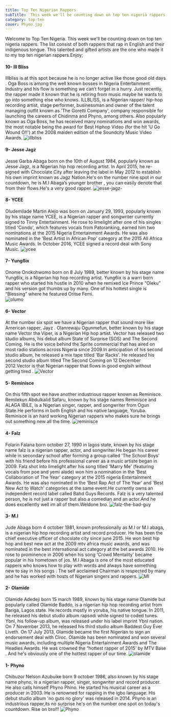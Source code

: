 ```yaml
---
title: Top Ten Nigerian Rappers
subTitle:  This week we'll be counting down on top ten nigeria rappers.
category: top-ten
cover: Phyno.jpg
---
```


 Welcome to Top Ten Nigeria. This week we'll be counting down on top ten nigeria rappers. The list consist of both rappers that rap in English and their indigenous tongue. This talented and gifted artists are the one who made it to my top ten nigerian rappers.Enjoy;


#### 10- Ill Bliss
Illbliss is at this spot because he is no longer active like those good old days . Oga Boss is among the well known bosses in Nigeria Entertainment Industry and his flow is something we can’t forget in a hurry. Just recently, the rapper made it known that he is retiring from music maybe he wants to go into something else who knows.
ILLBLISS, is a Nigerian rapper/ hip-hop recording artist, stage performer, businessman and owner of the talent managing outfit known as 'The Goretti Company', company responsible for launching the careers of Chidinma and Phyno, among others. Also popularly known as Oga Boss, he has received many nominations and won awards, the most notable being the award for Best Hiphop Video (for the hit 'U Go Wound O!!') at  the 2008 maiden edition of the Soundcity Music Video Awards. 
![illbliss](illbliss.jpg)


#### 9- Jesse Jagz
Jesse Garba Abaga born on the 10th of August 1984, popularly known as Jesse Jagz, is a Nigerian hip hop recording artist. 
In April 2015, he re-signed with Chocolate City after leaving the label in May 2012 to establish his own imprint known as Jagz Nation.He's on the number nine spot in our countdown, he is M.I Abaga’s younger brother , you can easily denote that from their flows.He's a very good rapper.
![jesse-jagz-](jesse-jagz-.jpg)


#### 8- YCEE
Oludemilade Martin Alejo was born on January 29, 1993, popularly known by his stage name YCEE, is a Nigerian rapper and songwriter currently signed to Tinny Entertainment.
He rose to limelight after one of his singles titled 'Condo', which features vocals from Patoranking, earned him two nominations at the 2015 Nigeria Entertainment Awards.
He was also nominated in the 'Best Artist in African Pop' category at the 2015 All Africa Music Awards.
In October 2016, YCEE signed a record deal with Sony Music.
![ycee](ycee.PNG)

#### 7- Yung6ix
Onome Onokohwomo born on 8 July 1989, better known by his stage name Yung6ix, is a Nigerian hip hop recording artist.
Yung6ix is a warri born rapper who started his hustle  in 2010 when he remixed Ice Prince “Oleku” and his version got thumbs up by many. One of his hottest single is “Blessing” where he featured Oritse Femi.  
![olumo](yung6ix.jpg)

#### 6- Vector
At the number six spot we have a Nigerian rapper that sound more like American rapper, Jayz .
Olanrewaju Ogunmefun, better known by his stage name Vector tha Viper, is a Nigerian Hip hop artist. Vector has released two studio albums, his debut album State of Surprise (SOS) and The Second Coming. 
He is the voice behind the Sprite commercial that has aired on most radio stations across Nigeria since 2009.In anticipation of his second studio album, he released a mix tape titled 'Bar Racks'. He released his second studio album titled The Second Coming on 12 December 2012.Vector is that Nigerian rapper that flows in good englsih without getting tired .
![Vector](ector.jpg)

#### 5- Reminisce
On this fifth spot we have another industrious rapper known as Reminisce.
Remilekun Abdulkalid Safaru, known by his stage names Reminisce and ALAGA IBILE, is a Nigerian singer, rapper, and songwriter from Ogun State.He performs in both English and his native language, Yoruba.
Reminisce is an hard working Nigerian rappers who makes sure he brings out something new all the time.
![reminisce](reminisce-1.jpg)

#### 4-  Falz
 Folarin Falana born october 27, 1990 in lagos state, known by his stage name falz is a nigerian rapper, actor, and songwriter.He began his career while in secondary school after forming a group called 'The School Boys' with his friend before his professional career as a music artiste began in 2009.
Falz shot into limelight after his song titled 'Marry Me' (featuring vocals from poe and yemi alade) won him a nomination in the 'Best Collaboration of The Year' category at the 2015 nigeria Entertainment Awards. 
      He was also nominated in the 'Best Rap Act of The Year' and 'Best New Act to Watch' categories at the same event.He currently owns an independent record label called Bahd Guys Records. Falz is a very talented person, he is not just a rapper but also a comedian and an actor.And he does excellently well im all of them.Weldone bro.
![falz-the-bad-guy](falz-the-bad-guy-2.jpg)

#### 3- M.I
Jude Abaga born 4 october 1981, known professionally as M.I or  M.I abaga, is a nigerian hip hop recording artist and record producer. He has been the chief executive officer of chocolate city since june 2015.
He won best hip hop and best new act at the 2009 mtv africa music awards, and was nominated in the best international act category at the bet awards 2010. He rose to prominence in 2006 when his song 'Crowd Mentality' became popular in his hometown of jos. 
M.I Abaga is one of the most educated rappers who knows how to play with words and always have something new to say in his songs . The self acclaimed Chairman is respected by many and he has worked with hosts of Nigerian singers and rappers.
![MI](MI-2.jpg)

#### 2- Olamide
Olamide Adedeji born 15 march 1989, known by his stage name Olamide but popularly called Olamide Baddo, is a nigerian hip hop recording artist from Bariga, Lagos state. He records mostly in yoruba, his native tongue. 
In 2011, he released his debut studio album rapsodi while signed to coded tunes. Ybnl, his follow-up album, was released under his label imprint Ybnl nation. On 7 November 2013, he released his third studio album Baddest Guy Ever Liveth.
    On 17 July 2013, Olamide became the first Nigerian to sign an endorsement deal with Cîroc. Olamide has been nominated and won several music awards, including multiple Nigeria Entertainment Awards and The Headies Awards.
He was crowned the “hottest rapper of 2015' by MTV Base . And he's obviously one of the hottest rapper of our time.
![olamide](olamide.jpg)

#### 1- Phyno
Chibuzor Nelson Azubuike born 9 october 1986, also known by his stage name phyno, is a nigerian rapper, singer, songwriter and record producer.
He also calls himself Phyno Phino. He started his musical career as a producer in 2003.
He is renowned for rapping in the igbo language. His debut studio album 'no guts no glory' was released in 2014.
Phyno is an industrious rapper,its no surprise he's on the number one spot on today's countdown. Rise on bro!!!
![Phyno](Phyno.jpg)

